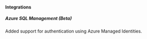 
#### Integrations
##### Azure SQL Management (Beta)
Added support for authentication using Azure Managed Identities.
